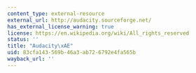 ```yaml
---
content_type: external-resource
external_url: http://audacity.sourceforge.net/
has_external_license_warning: true
license: https://en.wikipedia.org/wiki/All_rights_reserved
status: ''
title: "Audacity\xAE"
uid: 83cfa143-569b-46a3-ab72-6792e4fa565b
wayback_url: ''
---
```


